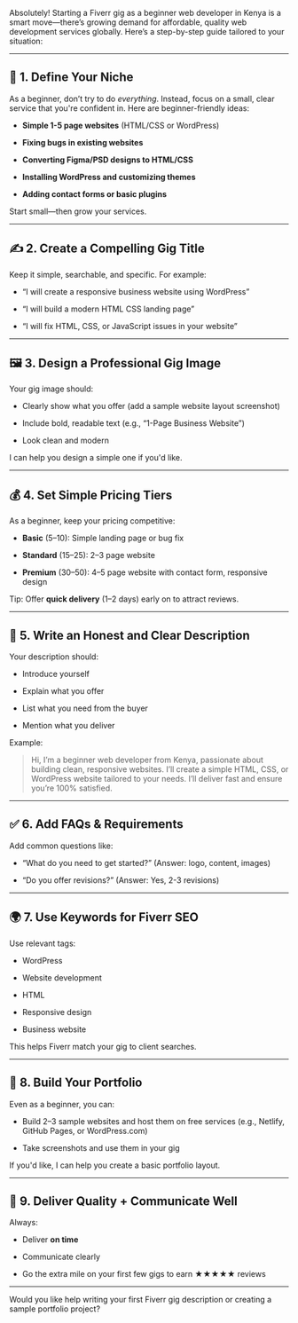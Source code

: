 Absolutely! Starting a Fiverr gig as a beginner web developer in Kenya is a smart move—there’s growing demand for affordable, quality web development services globally. Here’s a step-by-step guide tailored to your situation:

---

## 🎯 1. **Define Your Niche**

As a beginner, don’t try to do _everything_. Instead, focus on a small, clear service that you're confident in. Here are beginner-friendly ideas:

- **Simple 1-5 page websites** (HTML/CSS or WordPress)
    
- **Fixing bugs in existing websites**
    
- **Converting Figma/PSD designs to HTML/CSS**
    
- **Installing WordPress and customizing themes**
    
- **Adding contact forms or basic plugins**
    

Start small—then grow your services.

---

## ✍️ 2. **Create a Compelling Gig Title**

Keep it simple, searchable, and specific. For example:

- “I will create a responsive business website using WordPress”
    
- “I will build a modern HTML CSS landing page”
    
- “I will fix HTML, CSS, or JavaScript issues in your website”
    

---

## 🖼️ 3. **Design a Professional Gig Image**

Your gig image should:

- Clearly show what you offer (add a sample website layout screenshot)
    
- Include bold, readable text (e.g., “1-Page Business Website”)
    
- Look clean and modern
    

I can help you design a simple one if you'd like.

---

## 💰 4. **Set Simple Pricing Tiers**

As a beginner, keep your pricing competitive:

- **Basic** ($5–$10): Simple landing page or bug fix
    
- **Standard** ($15–$25): 2–3 page website
    
- **Premium** ($30–$50): 4–5 page website with contact form, responsive design
    

Tip: Offer **quick delivery** (1–2 days) early on to attract reviews.

---

## 📄 5. **Write an Honest and Clear Description**

Your description should:

- Introduce yourself
    
- Explain what you offer
    
- List what you need from the buyer
    
- Mention what you deliver
    

Example:

> Hi, I’m a beginner web developer from Kenya, passionate about building clean, responsive websites. I’ll create a simple HTML, CSS, or WordPress website tailored to your needs. I’ll deliver fast and ensure you’re 100% satisfied.

---

## ✅ 6. **Add FAQs & Requirements**

Add common questions like:

- “What do you need to get started?” (Answer: logo, content, images)
    
- “Do you offer revisions?” (Answer: Yes, 2-3 revisions)
    

---

## 🌍 7. **Use Keywords for Fiverr SEO**

Use relevant tags:

- WordPress
    
- Website development
    
- HTML
    
- Responsive design
    
- Business website
    

This helps Fiverr match your gig to client searches.

---

## 🌟 8. **Build Your Portfolio**

Even as a beginner, you can:

- Build 2–3 sample websites and host them on free services (e.g., Netlify, GitHub Pages, or WordPress.com)
    
- Take screenshots and use them in your gig
    

If you'd like, I can help you create a basic portfolio layout.

---

## 🚀 9. **Deliver Quality + Communicate Well**

Always:

- Deliver **on time**
    
- Communicate clearly
    
- Go the extra mile on your first few gigs to earn ★★★★★ reviews
    

---

Would you like help writing your first Fiverr gig description or creating a sample portfolio project?